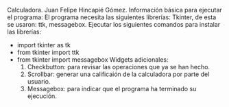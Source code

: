 Calculadora.
Juan Felipe Hincapié Gómez.
Información básica para ejecutar el programa:
El programa necesita las siguientes librerías: Tkinter, de esta se usaron: ttk, messagebox.
 Ejecutar los siguientes comandos para instalar las librerías:
- import tkinter as tk
- from tkinter import ttk
- from tkinter import messagebox
Widgets adicionales: 
  1. Checkbutton: para revisar las operaciones que ya se han hecho.
  2. Scrollbar: generar una calificaión de la calculadora por parte del usuario.
  3. Messagebox: para indicar que el programa ha terminado su ejecución.
